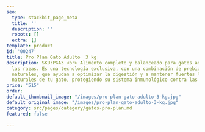 ```yaml
---
seo:
  type: stackbit_page_meta
  title: ''
  description: ''
  robots: []
  extra: []
template: product
id: '00247'
title: Pro Plan Gato Adulto  3 kg
description: SKU:PGA3 <br> Alimento completo y balanceado para gatos adultos de todas
  las razas. Es una tecnología exclusiva, con una combinación de prebióticos y antioxidantes
  naturales, que ayudan a optimizar la digestión y a mantener fuertes las defensas
  naturales de tu gato, protegiendo su sistema inmunológico contra las amenazas externas.
price: "515"
order: 
default_thumbnail_image: "/images/pro-plan-gato-adulto-3-kg.jpg"
default_original_image: "/images/pro-plan-gato-adulto-3-kg.jpg"
category: src/pages/category/gatos-pro-plan.md
featured: false

---
```

